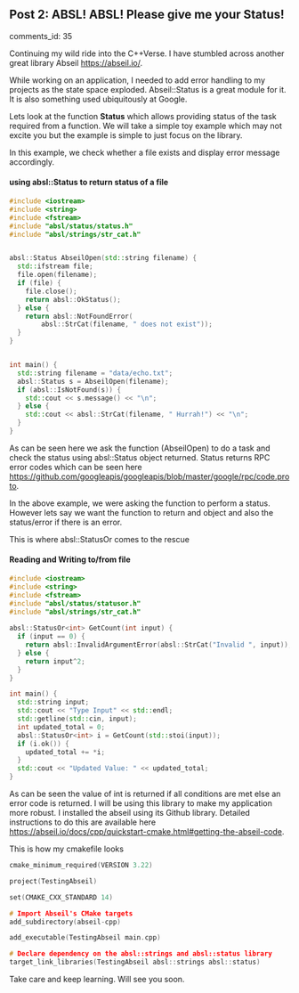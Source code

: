 ## Post 2: ABSL! ABSL! Please give me your Status!

comments_id: 35

Continuing my wild ride into the C++Verse. I have stumbled across another great library Abseil <https://abseil.io/>. 

While working on an application, I needed to add error handling to my projects as the state space exploded. Abseil::Status is a great module for it. It is also something used ubiquitously at Google.

Lets look at the function **Status** which allows providing status of the task required from a function. We will take a simple toy example which may not excite you but the example is simple to just focus on the library.

In this example, we check whether a file exists and display error message accordingly.

#### using absl::Status to return status of a file

```cpp
#include <iostream>
#include <string>
#include <fstream>
#include "absl/status/status.h"
#include "absl/strings/str_cat.h"


absl::Status AbseilOpen(std::string filename) {
  std::ifstream file;
  file.open(filename);
  if (file) {
    file.close();
    return absl::OkStatus();
  } else {
    return absl::NotFoundError(
        absl::StrCat(filename, " does not exist"));
  }
}


int main() {
  std::string filename = "data/echo.txt";
  absl::Status s = AbseilOpen(filename);
  if (absl::IsNotFound(s)) {
    std::cout << s.message() << "\n";
  } else {
    std::cout << absl::StrCat(filename, " Hurrah!") << "\n";
  }
}

```
As can be seen here we ask the function (AbseilOpen) to do a task and check the status using absl::Status object returned. Status returns RPC error codes which can be seen here <https://github.com/googleapis/googleapis/blob/master/google/rpc/code.proto>.

In the above example, we were asking the function to perform a status. However lets say we want the function to return and object and also the status/error if there is an error.

This is where absl::StatusOr<T> comes to the rescue 

#### Reading and Writing to/from file

```cpp
#include <iostream>
#include <string>
#include <fstream>
#include "absl/status/statusor.h"
#include "absl/strings/str_cat.h"
 
absl::StatusOr<int> GetCount(int input) {
  if (input == 0) {
    return absl::InvalidArgumentError(absl::StrCat("Invalid ", input));
  } else {
    return input^2;
  }
}

int main() {
  std::string input;
  std::cout << "Type Input" << std::endl;
  std::getline(std::cin, input);
  int updated_total = 0;
  absl::StatusOr<int> i = GetCount(std::stoi(input));
  if (i.ok()) {
    updated_total += *i;
  }
  std::cout << "Updated Value: " << updated_total;
}

```

As can be seen the value of int is returned if all conditions are met else an error code is returned. I will be using this library to make my application more robust.
I installed the abseil using its Github library. Detailed instructions to do this are available here <https://abseil.io/docs/cpp/quickstart-cmake.html#getting-the-abseil-code>.

This is how my cmakefile looks
  
 ```cpp
cmake_minimum_required(VERSION 3.22)

project(TestingAbseil)

set(CMAKE_CXX_STANDARD 14)

# Import Abseil's CMake targets
add_subdirectory(abseil-cpp)

add_executable(TestingAbseil main.cpp)

# Declare dependency on the absl::strings and absl::status library
target_link_libraries(TestingAbseil absl::strings absl::status)
 ```
  
Take care and keep learning. Will see you soon.

